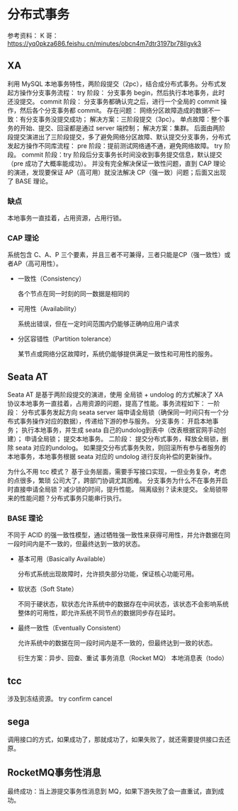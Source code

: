# 分布式事务

参考资料：
K 哥：
https://yq0pkza686.feishu.cn/minutes/obcn4m7dtr3197br78llgvk3

## XA

利用 MySQL 本地事务特性，两阶段提交（2pc），结合成分布式事务。分布式发起方操作分支事务流程：
try 阶段：
分支事务 begin，然后执行本地事务，此时还没提交。
commit 阶段：
分支事务都确认完之后，进行一个全局的 commit 操作，然后各个分支事务都 commit。
存在问题：
网络分区故障造成的数据不一致：有分支事务没提交成功；
解决方案：三阶段提交（3pc）。
单点故障：整个事务的开始、提交、回滚都是通过 server 端控制；
解决方案：集群。
后面由两阶段提交演进出了三阶段提交，多了避免网络分区故障、默认提交分支事务，分布式发起方操作不同库流程：
pre 阶段：提前测试网络通不通，避免网络故障。
try 阶段。
commit 阶段：try 阶段后分支事务长时间没收到事务提交信息，默认提交（pre 成功了大概率能成功）。
并没有完全解决保证一致性问题，直到 CAP 理论的演进，发现要保证 AP（高可用）就没法解决 CP（强一致）问题；后面又出现了 BASE 理论。

### 缺点

本地事务一直挂着，占用资源，占用行锁。

### CAP 理论

系统包含 C、A、P 三个要素，并且三者不可兼得，三者只能是CP（强一致性）或者AP（高可用性）。


- 一致性（Consistency）

  各个节点在同一时刻的同一数据是相同的
  
  
- 可用性（Availability）

  系统出错误，但在一定时间范围内仍能够正确响应用户请求
  
  
- 分区容错性（Partition tolerance）

  某节点或网络分区故障时，系统仍能够提供满足一致性和可用性的服务。
  
## Seata AT

Seata AT 是基于两阶段提交的演进，使用 全局锁 + undolog 的方式解决了 XA 协议本地事务一直挂着，占用资源的问题，提高了性能。事务流程如下：
一阶段：
分布式事务发起方向 seata server 端申请全局锁（确保同一时间只有一个分布式事务操作对应的数据），传递给下游的参与服务。
分支事务：
开启本地事务；
执行本地事务，并生成 seata 自己的undolog到表中（改表根据官网手动创建）；
申请全局锁；
提交本地事务。
二阶段：
提交分布式事务，释放全局锁，删除 seata 对应的undolog。
如果提交分布式事务失败，则回滚所有参与者服务的本地事务，本地事务根据 seata 对应的 undolog 进行反向补偿的更新操作。

为什么不用 tcc 模式？
基于业务层面，需要手写接口实现，一但业务复杂，考虑的点很多，繁琐
公司大了，跨部门协调尤其困难。
分支事务为什么不在事务开启时直接申请全局锁？减少锁的时间，提升性能。
隔离级别？读未提交。
全局锁带来的性能问题？分布式事务只能串行执行。

### BASE 理论

不同于 ACID 的强一致性模型，通过牺牲强一致性来获得可用性，并允许数据在同一段时间内是不一致的，但最终达到一致的状态。

- 基本可用（Basically Available）

  分布式系统出现故障时，允许损失部分功能，保证核心功能可用。
  
  
- 软状态（Soft State）

  不同于硬状态，软状态允许系统中的数据存在中间状态，该状态不会影响系统整体的可用性，即允许系统不同节点的数据同步存在延时。
  
- 最终一致性（Eventually Consistent）

  允许系统中的数据在同一段时间内是不一致的，但最终达到一致的状态。
  
  衍生方案：异步、回查、重试
  事务消息（Rocket MQ）
  本地消息表（todo）
  
## tcc

涉及到冻结资源。
try
confirm
cancel

## sega

调用接口的方式，如果成功了，那就成功了，如果失败了，就还需要提供接口去还原。

## RocketMQ事务性消息

最终成功：当上游提交事务性消息到 MQ，如果下游失败了会一直重试，直到成功。

